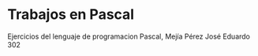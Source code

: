 # Trabajos en Pascal

Ejercicios del lenguaje de programacion Pascal, Mejía Pérez José Eduardo 302
 

